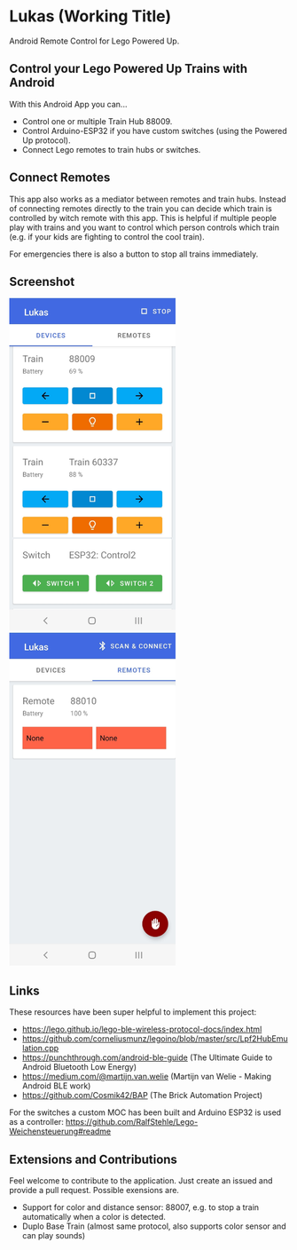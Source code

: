 # Lukas (Working Title)

Android Remote Control for Lego Powered Up.

## Control your Lego Powered Up Trains with Android

With this Android App you can...

* Control one or multiple Train Hub 88009.
* Control Arduino-ESP32 if you have custom switches (using the Powered Up protocol).
* Connect Lego remotes to train hubs or switches.

## Connect Remotes

This app also works as a mediator between remotes and train hubs. Instead of connecting remotes directly to the train you can decide which train is controlled by witch remote with this app. This is helpful if multiple people play with trains and you want to control which person controls which train (e.g. if your kids are fighting to control the cool train).

For emergencies there is also a button to stop all trains immediately.

## Screenshot

<img src="https://github.com/RalfStehle/Lukas/blob/main/Screenshot_Devices.jpg" width="300">
<img src="https://github.com/RalfStehle/Lukas/blob/main/Screenshot_Remotes.jpg" width="300">

## Links

These resources have been super helpful to implement this project:

* https://lego.github.io/lego-ble-wireless-protocol-docs/index.html
* https://github.com/corneliusmunz/legoino/blob/master/src/Lpf2HubEmulation.cpp
* https://punchthrough.com/android-ble-guide (The Ultimate Guide to Android Bluetooth Low Energy)
* https://medium.com/@martijn.van.welie (Martijn van Welie - Making Android BLE work)
* https://github.com/Cosmik42/BAP (The Brick Automation Project)

For the switches a custom MOC has been built and Arduino ESP32 is used as a controller: https://github.com/RalfStehle/Lego-Weichensteuerung#readme

## Extensions and Contributions

Feel welcome to contribute to the application. Just create an issued and provide a pull request. Possible exensions are.

* Support for color and distance sensor: 88007, e.g. to stop a train automatically when a color is detected.
* Duplo Base Train (almost same protocol, also supports color sensor and can play sounds)
